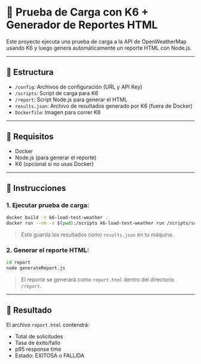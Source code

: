 # 🧪 Prueba de Carga con K6 + Generador de Reportes HTML

Este proyecto ejecuta una prueba de carga a la API de OpenWeatherMap usando K6 y luego genera automáticamente un reporte HTML con Node.js.

---

## 📁 Estructura

- `/config`: Archivos de configuración (URL y API Key)
- `/scripts`: Script de carga para K6
- `/report`: Script Node.js para generar el HTML
- `results.json`: Archivo de resultados generado por K6 (fuera de Docker)
- `Dockerfile`: Imagen para correr K6

---

## 🔧 Requisitos

- Docker
- Node.js (para generar el reporte)
- K6 (opcional si no usas Docker)

---

## 🚀 Instrucciones

### 1. Ejecutar prueba de carga:

```bash
docker build -t k6-load-test-weather .
docker run --rm -v $(pwd):/scripts k6-load-test-weather run /scripts/scripts/k6-5min-load-test.js --out json=/scripts/results.json
```

> Esto guarda los resultados como `results.json` en tu máquina.

### 2. Generar el reporte HTML:

```bash
cd report
node generateReport.js
```

> El reporte se generará como `report.html` dentro del directorio `/report`.

---

## 📄 Resultado

El archivo `report.html` contendrá:

- Total de solicitudes
- Tasa de éxito/fallo
- p95 response time
- Estado: EXITOSA o FALLIDA